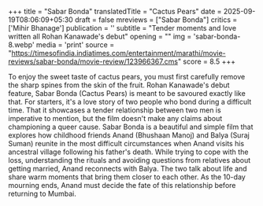 +++
title = "Sabar Bonda"
translatedTitle = "Cactus Pears"
date = 2025-09-19T08:06:09+05:30
draft = false
mreviews = ["Sabar Bonda"]
critics = ['Mihir Bhanage']
publication = ''
subtitle = "Tender moments and love written all Rohan Kanawade's debut"
opening = ""
img = 'sabar-bonda-8.webp'
media = 'print'
source = "https://timesofindia.indiatimes.com/entertainment/marathi/movie-reviews/sabar-bonda/movie-review/123966367.cms"
score = 8.5
+++

To enjoy the sweet taste of cactus pears, you must first carefully remove the sharp spines from the skin of the fruit. Rohan Kanawade's debut feature, Sabar Bonda (Cactus Pears) is meant to be savoured exactly like that. For starters, it's a love story of two people who bond during a difficult time. That it showcases a tender relationship between two men is imperative to mention, but the film doesn't make any claims about championing a queer cause. Sabar Bonda is a beautiful and simple film that explores how childhood friends Anand (Bhushaan Manoj) and Balya (Suraj Suman) reunite in the most difficult circumstances when Anand visits his ancestral village following his father's death. While trying to cope with the loss, understanding the rituals and avoiding questions from relatives about getting married, Anand reconnects with Balya. The two talk about life and share warm moments that bring them closer to each other. As the 10-day mourning ends, Anand must decide the fate of this relationship before returning to Mumbai.
